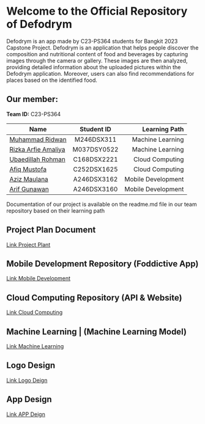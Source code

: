 # Welcome to the Official Repository of Defodrym
Defodrym is an app made by C23-PS364 students for Bangkit 2023 Capstone Project.
Defodrym is an application that helps people discover the composition and nutritional content of food and beverages by capturing images through the camera or gallery. These images are then analyzed, providing detailed information about the uploaded pictures within the Defodrym application. Moreover, users can also find recommendations for places based on the identified food. 

## Our member:
**Team ID:** C23-PS364

| Name        | Student ID           | Learning Path  |
| ------------- |:-------------:| -----:|
| [Muhammad Ridwan](https://github.com/Muhammad-Ridwan) |  M246DSX311 |  Machine Learning |
| [Rizka Arfie Amaliya](https://github.com/) | M037DSY0522 |  Machine Learning |
| [Ubaedillah Rohman](https://github.com/kacung110) | C168DSX2221 | Cloud Computing |
| [Afiq Mustofa](https://github.com/afiqmustofa) |  C252DSX1625 | Cloud Computing |
| [Aziz Maulana ](https://github.com/Azizmaulana200511084) | A246DSX3162 | Mobile Development |
| [Arif Gunawan](https://github.com/arifge03) | A246DSX3160 | Mobile Development |

Documentation of our project is available on the readme.md file in our team repository based on their learning path
## Project Plan Document
[Link Project Plant](https://drive.google.com/file/d/1_AQ7knKNp0NVfKkJe5GhG-PHpi1p8VaR/view?usp=sharing)

## Mobile Development Repository (Foddictive App)
[Link Mobile Development](https://github.com/Muhammad-Ridwan/Defodrym/tree/main/MobileDevelopment)

## Cloud Computing Repository (API & Website)
[Link Cloud Computing](https://github.com/Muhammad-Ridwan/Defodrym/tree/main/CloudComputing)

## Machine Learning | (Machine Learning Model)
[Link Machine Learning](https://github.com/Muhammad-Ridwan/Defodrym/tree/main/MachineLearning)

## Logo Design
[Link Logo Deign](https://www.figma.com/file/F8nH9xO6IKJoldM10vWcBD/defodrym?type=design&node-id=1%3A5&t=OSCVbbq2RgJdnKrB-1)

## App Design
[Link APP Deign](https://www.figma.com/file/F8nH9xO6IKJoldM10vWcBD/defodrym?type=design&node-id=0%3A1&t=OSCVbbq2RgJdnKrB-1)
